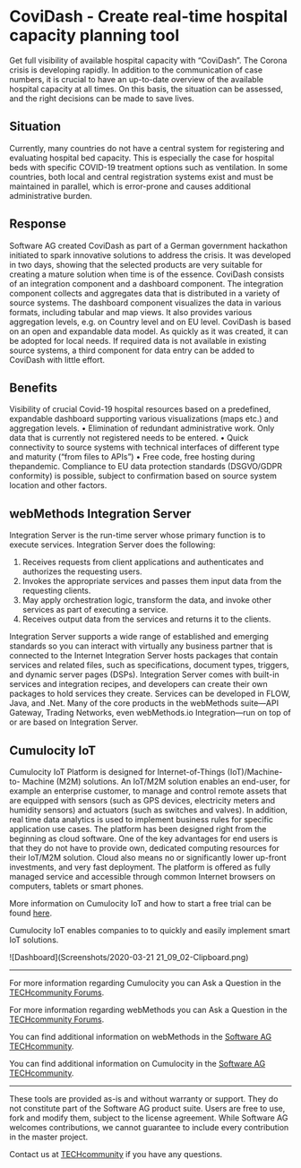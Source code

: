 # CoviDash - Create real-time hospital capacity planning tool
Get full visibility of available hospital capacity with “CoviDash”. The Corona crisis is developing rapidly. In addition to the communication of case numbers, it is
crucial to have an up-to-date overview of the available hospital capacity at all times. On this basis,
the situation can be assessed, and the right decisions can be made to save lives.

## Situation
Currently, many countries do not have a central system for registering and evaluating hospital bed capacity. This is
especially the case for hospital beds with specific COVID-19 treatment options such as ventilation. In some countries,
both local and central registration systems exist and must be maintained in parallel, which is error-prone and causes
additional administrative burden.

## Response
Software AG created CoviDash as part of a German government hackathon initiated to spark innovative solutions to address the
crisis. It was developed in two days, showing that the selected products are very suitable for creating a mature solution when
time is of the essence. CoviDash consists of an integration component and a dashboard
component. The integration component collects and aggregates data that is distributed in a variety of source systems. The
dashboard component visualizes the data in various formats, including tabular and map views. It also provides various
aggregation levels, e.g. on Country level and on EU level. CoviDash is based on an open and expandable data model. As
quickly as it was created, it can be adopted for local needs. If required data is not available in existing source systems, a third
component for data entry can be added to CoviDash with little effort.

## Benefits

Visibility of crucial Covid-19 hospital resources based on a predefined,
expandable dashboard supporting various visualizations (maps etc.) and
aggregation levels.
• Elimination of redundant administrative work. Only data that is currently not registered needs to be entered.
• Quick connectivity to source systems with technical interfaces of different type and maturity (“from files to APIs”)
• Free code, free hosting during thepandemic. Compliance to EU data protection standards (DSGVO/GDPR conformity) is possible, subject to confirmation based on source system location and other factors.

##  webMethods Integration Server

Integration Server is the run-time server whose primary function is to execute services. Integration Server does the following:

1. Receives requests from client applications and authenticates and authorizes the requesting users.
2. Invokes the appropriate services and passes them input data from the requesting clients.
3. May apply orchestration logic, transform the data, and invoke other services as part of executing a service.
4. Receives output data from the services and returns it to the clients.

Integration Server supports a wide range of established and emerging standards
so you can interact with virtually any business partner that is connected to the
Internet Integration Server hosts packages that contain services and related files,
such as specifications, document types, triggers, and dynamic server pages (DSPs).
Integration Server comes with built-in services and integration recipes, and
developers can create their own packages to hold services they create.
Services can be developed in FLOW, Java, and .Net. Many of the core products in
the webMethods suite—API Gateway, Trading Networks, even webMethods.io
Integration—run on top of or are based on Integration Server.

## Cumulocity IoT

Cumulocity IoT Platform is designed for Internet-of-Things (IoT)/Machine-to-
Machine (M2M) solutions. An IoT/M2M solution enables an end-user, for example
an enterprise customer, to manage and control remote assets that are equipped
with sensors (such as GPS devices, electricity meters and humidity sensors)
and actuators (such as switches and valves). In addition, real time data analytics
is used to implement business rules for specific application use cases. The
platform has been designed right from the beginning as cloud software. One
of the key advantages for end users is that they do not have to provide own,
dedicated computing resources for their IoT/M2M solution. Cloud also means no
or significantly lower up-front investments, and very fast deployment. The platform
is offered as fully managed service and accessible through common Internet
browsers on computers, tablets or smart phones.


More information on Cumulocity IoT and how to start a free trial can be found [here](https://www.softwareag.cloud/site/product/cumulocity-iot.html#/).

Cumulocity IoT enables companies to to quickly and easily implement smart IoT solutions.

![Dashboard](Screenshots/2020-03-21 21_09_02-Clipboard.png)

______________________
For more information regarding Cumulocity you can Ask a Question in the [TECHcommunity Forums](http://tech.forums.softwareag.com/techjforum/forums/list.page?product=cumulocity).

For more information regarding webMethods you can Ask a Question in the [TECHcommunity Forums](http://tech.forums.softwareag.com/techjforum/forums/list.page?product=webmethods-io-b2b).

You can find additional information on webMethods in the [Software AG TECHcommunity](http://techcommunity.softwareag.com/home/-/product/name/webmethods-io-b2b).

You can find additional information on Cumulocity in the [Software AG TECHcommunity](http://techcommunity.softwareag.com/home/-/product/name/cumulocity).
______________________

These tools are provided as-is and without warranty or support. They do not constitute part of the Software AG product suite. Users are free to use, fork and modify them, subject to the license agreement. While Software AG welcomes contributions, we cannot guarantee to include every contribution in the master project.

Contact us at [TECHcommunity](mailto:technologycommunity@softwareag.com?subject=Github/SoftwareAG) if you have any questions.
